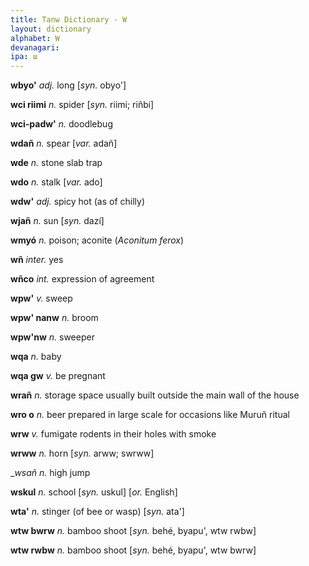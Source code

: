 ```yaml
---
title: Tanw Dictionary - W
layout: dictionary
alphabet: W
devanagari: 
ipa: ɯ
---
```


__wbyo'__	_adj._	long	[_syn._	obyo']


__wci riimi__	_n._	spider	[_syn._	riimi; riñbi]


__wci-padw'__	_n._	doodlebug		


__wdañ__	_n._	spear	[_var._	adañ]


__wde__	_n._	stone slab trap		


__wdo__	_n._	stalk	[_var._	ado]


__wdw'__	_adj._	spicy hot (as of chilly)		


__wjañ__	_n._	sun	[_syn._	dazí]


__wmyó__	_n._	poison; aconite (_Aconitum ferox_)		


__wñ__	_inter._	yes		


__wñco__	_int._	expression of agreement		


__wpw'__	_v._	sweep		


__wpw' nanw__	_n._	broom		


__wpw'nw__	_n._	sweeper		


__wqa__	_n._	baby		


__wqa gw__	_v._	be pregnant		


__wrañ__	_n._	storage space usually built outside the main wall of the house				


__wro o__	_n._	beer prepared in large scale for occasions like Muruñ ritual				


__wrw__	_v._	fumigate rodents in their holes with smoke				


__wrww__	_n._	horn	[_syn._	arww; swrww]


__wsañ_	_n._	high jump				


__wskul__	_n._	school	[_syn._	uskul]	[_or._	English]


__wta'__	_n._	stinger (of bee or wasp)	[_syn._	ata']


__wtw bwrw__	_n._	bamboo shoot	[_syn._	behé, byapu', wtw rwbw]


__wtw rwbw__	_n._	bamboo shoot	[_syn._	behé, byapu', wtw bwrw]


